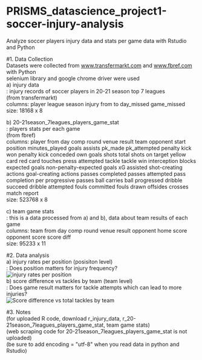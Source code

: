# PRISMS_datascience_project1-soccer-injury-analysis
Analyze soccer players injury data and stats per game data with Rstudio and Python  

#1. Data Collection  
Datasets were collected from www.transfermarkt.com and www.fbref.com with Python  
selenium library and google chrome driver were used  
a) injury data	
: injury records of soccer players in 20-21 season top 7 leagues  
(from transfermarkt)  
columns: player	league	season	injury	from	to	day_missed	game_missed  
size: 18168 x 8  
  
b) 20-21season_7leagues_players_game_stat  
: players stats per each game  
(from fbref)  
columns: player from day comp round venue result team opponent	start	position minutes_played	goals	assists	pk_made	pk_attempted penalty kick won penalty kick conceded	own goals	shots total	shots on target	yellow card	red card	touches	press attempted	tackle	tackle win	interception blocks expected goals	non-penalty-expected goals	xG assisted	shot-creating actions	goal-creating actions	passes completed	passes attempted pass completion per progressive passes ball carries	ball progressed	dribble succeed	dribble attempted	fouls committed	fouls drawn offsides crosses	match report  
size: 523768 x 8  
  
c) team game stats  
: this is a data processed from a) and b), data about team results of each game  	
columns: team	from	day	comp	round	venue	result	opponent	home score	opponent score	score diff  
size: 95233 x 11   
  
#2. Data analysis  
a) injury rates per position (posisiton level)  
: Does position matters for injury frequency?  
![injury rates per position](https://user-images.githubusercontent.com/54821805/149681389-e2251928-8a71-422b-9386-80fba6f68f10.png)  
b) score difference vs tackles by team (team level)  
: Does game result matters for tackle attempts which can lead to more injuries?  
![Score difference vs total tackles by team](https://user-images.githubusercontent.com/54821805/149681392-74f7f74e-a788-4eb1-b4d2-dfb54185f659.png)  
  
#3. Notes  
(for uploaded R code, download r_injury_data, r_20-21season_7leagues_players_game_stat, team game stats)  
(web scraping code for 20-21season_7leagues_players_game_stat is not uploaded)  
(be sure to add encoding = "utf-8" when you read data in python and Rstudio) 
